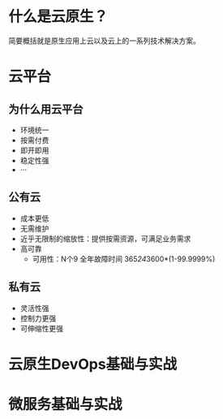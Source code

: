 # 什么是云原生？

简要概括就是原生应用上云以及云上的一系列技术解决方案。

# 云平台

## 为什么用云平台

- 环境统一
- 按需付费
- 即开即用
- 稳定性强
- ···

## 公有云

- 成本更低
- 无需维护
- 近乎无限制的缩放性：提供按需资源，可满足业务需求
- 高可靠
	- 可用性：N个9 全年故障时间 365*24*3600*(1-99.9999%)

## 私有云

- 灵活性强
- 控制力更强
- 可伸缩性更强

# 云原生DevOps基础与实战

# 微服务基础与实战